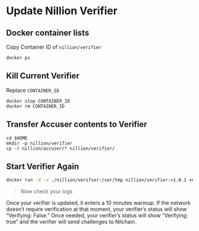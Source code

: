 # Update Nillion Verifier

## Docker container lists
Copy Container ID of `nillion/verifier`
```console
docker ps
```

## Kill Current Verifier
Replace `CONTAINER_ID`
```
docker stop CONTAINER_ID
docker rm CONTAINER_ID
```

## Transfer Accuser contents to Verifier
```
cd $HOME
mkdir -p nillion/verifier
cp -r nillion/accuser/* nillion/verifier/
```

## Start Verifier Again
```bash
docker run -d -v ./nillion/verifier:/var/tmp nillion/verifier:v1.0.1 verify --rpc-endpoint "https://testnet-nillion-rpc.lavenderfive.com"
```
> Now check your logs

Once your verifier is updated, it enters a 10 minutes warmup. If the network doesn’t require verification at that moment, your verifier’s status will show “Verifying: False.” Once needed, your verifier’s status will show “Verifying: true” and the verifier will send challenges to Nilchain.

